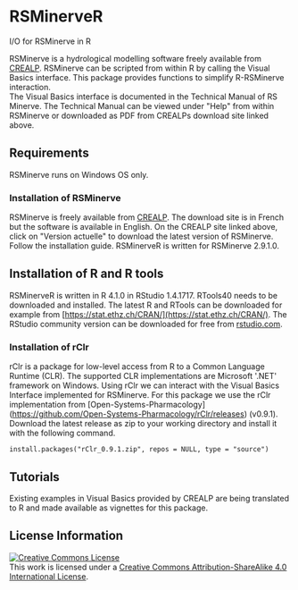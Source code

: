 # RSMinerveR
I/O for RSMinerve in R

RSMinerve is a hydrological modelling software freely available from [CREALP](https://www.crealp.ch/fr/accueil/outils-services/logiciels/rs-minerve/telechargement-rsm.html). RSMinerve can be scripted from within R by calling the Visual Basics interface. This package provides functions to simplify R-RSMinerve interaction.   
The Visual Basics interface is documented in the Technical Manual of RS Minerve. The Technical Manual can be viewed under "Help" from within RSMinerve or downloaded as PDF from CREALPs download site linked above. 


## Requirements 
RSMinerve runs on Windows OS only.

### Installation of RSMinerve
RSMinerve is freely available from [CREALP](https://www.crealp.ch/fr/accueil/outils-services/logiciels/rs-minerve/telechargement-rsm.html). The download site is in French but the software is available in English. On the CREALP site linked above, click on "Version actuelle" to download the latest version of RSMinerve. Follow the installation guide. RSMinerveR is written for RSMinerve 2.9.1.0. 

## Installation of R and R tools
RSMinerveR is written in R 4.1.0 in RStudio 1.4.1717. RTools40 needs to be downloaded and installed. The latest R and RTools can be downloaded for example from [https://stat.ethz.ch/CRAN/](https://stat.ethz.ch/CRAN/). The RStudio community version can be downloaded for free from  [rstudio.com](https://www.rstudio.com/products/rstudio/download/). 

### Installation of rClr
rClr is a package for low-level access from R to a Common Language Runtime (CLR). The supported CLR implementations are Microsoft '.NET' framework on Windows. Using rClr we can interact with the Visual Basics Interface implemented for RSMinerve. For this package we use the rClr implementation from [Open-Systems-Pharmacology] (https://github.com/Open-Systems-Pharmacology/rClr/releases) (v0.9.1). Download the latest release as zip to your working directory and install it with the following command. 
```{r}
install.packages("rClr_0.9.1.zip", repos = NULL, type = "source")
```

## Tutorials
Existing examples in Visual Basics provided by CREALP are being translated to R and made available as vignettes for this package.  


## License Information

<a rel="license" href="http://creativecommons.org/licenses/by-sa/4.0/"><img alt="Creative Commons License" style="border-width:0" src="https://i.creativecommons.org/l/by-sa/4.0/88x31.png" /></a><br />This
work is licensed under a
<a rel="license" href="http://creativecommons.org/licenses/by-sa/4.0/">Creative
Commons Attribution-ShareAlike 4.0 International License</a>.
